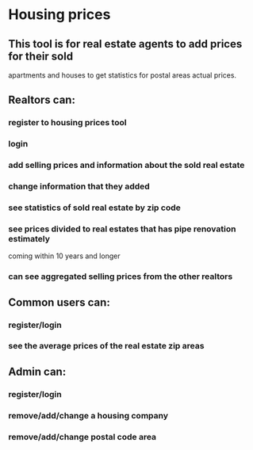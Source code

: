 # Housing prices

## This tool is for real estate agents to add prices for their sold 
apartments and houses to get statistics for postal areas actual prices. 
 
## Realtors can:
### register to housing prices tool
### login 
### add selling prices and information about the sold real estate
### change information that they added
### see statistics of sold real estate by zip code
### see prices divided to real estates that has pipe renovation estimately 
coming within 10 years and longer
### can see aggregated selling prices from the other realtors

## Common users can:
### register/login
### see the average prices of the real estate zip areas

## Admin can:
### register/login
### remove/add/change a housing company
### remove/add/change postal code area  

